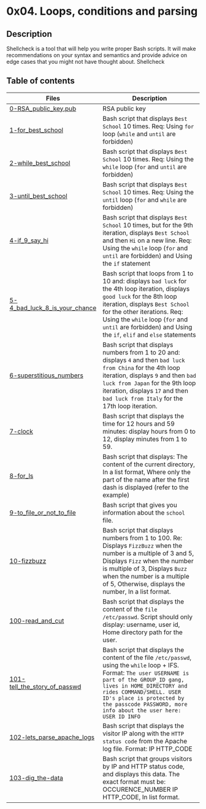 # 0x04. Loops, conditions and parsing

## Description
Shellcheck is a tool that will help you write proper Bash scripts. It will make recommendations on your syntax and semantics and provide advice on edge cases that you might not have thought about. Shellcheck

## Table of contents

Files | Description
----------- | -----------
[0-RSA_public_key.pub](./0-RSA_public_key.pub) | RSA public key
[1-for_best_school](./1-for_best_school) | Bash script that displays ```Best School``` 10 times. Req: Using ```for``` loop (```while``` and ```until``` are forbidden)
[2-while_best_school](./2-while_best_school) | Bash script that displays ```Best School``` 10 times. Req: Using the ```while``` loop (```for``` and ```until``` are forbidden)
[3-until_best_school](./3-until_best_school) | Bash script that displays ```Best School``` 10 times. Req: Using the ```until``` loop (```for``` and ```while``` are forbidden)
[4-if_9_say_hi](./4-if_9_say_hi) | Bash script that displays ```Best School``` 10 times, but for the 9th iteration, displays ```Best School``` and then ```Hi``` on a new line. Req: Using the ```while``` loop (```for``` and ```until``` are forbidden) and Using the ```if``` statement
[5-4_bad_luck_8_is_your_chance](./5-4_bad_luck_8_is_your_chance) | Bash script that loops from 1 to 10 and: displays ```bad luck``` for the 4th loop iteration, displays ```good luck``` for the 8th loop iteration, displays ```Best School``` for the other iterations. Req: Using the ```while``` loop (```for``` and ```until``` are forbidden) and Using the ```if```, ```elif``` and ```else``` statements
[6-superstitious_numbers](./6-superstitious_numbers) | Bash script that displays numbers from 1 to 20 and: displays ```4``` and then ```bad luck from China``` for the 4th loop iteration, displays ```9``` and then ```bad luck from Japan``` for the 9th loop iteration, displays ```17``` and then ```bad luck from Italy``` for the 17th loop iteration.
[7-clock](./7-clock) | Bash script that displays the time for 12 hours and 59 minutes: display hours from 0 to 12, display minutes from 1 to 59.
[8-for_ls](./8-for_ls) | Bash script that displays: The content of the current directory, In a list format, Where only the part of the name after the first dash is displayed (refer to the example)
[9-to_file_or_not_to_file](./9-to_file_or_not_to_file) | Bash script that gives you information about the ```school``` file.
[10-fizzbuzz](./10-fizzbuzz) | Bash script that displays numbers from 1 to 100. Re: Displays ```FizzBuzz``` when the number is a multiple of 3 and 5, Displays ```Fizz``` when the number is multiple of 3, Displays ```Buzz``` when the number is a multiple of 5, Otherwise, displays the number, In a list format.
[100-read_and_cut](./100-read_and_cut) | Bash script that displays the content of the ```file /etc/passwd```. Script should only display: username, user id, Home directory path for the user.
[101-tell_the_story_of_passwd](./101-tell_the_story_of_passwd) | Bash script that displays the content of the file ```/etc/passwd```, using the ```while``` loop + IFS. Format: ```The user USERNAME is part of the GROUP_ID gang, lives in HOME_DIRECTORY and rides COMMAND/SHELL. USER ID's place is protected by the passcode PASSWORD, more info about the user here: USER ID INFO```
[102-lets_parse_apache_logs](./102-lets_parse_apache_logs) | Bash script that displays the visitor IP along with the ```HTTP status code``` from the Apache log file. Format: IP HTTP_CODE
[103-dig_the-data](./103-dig_the-data) | Bash script that groups visitors by IP and HTTP status code, and displays this data. The exact format must be: OCCURENCE_NUMBER IP HTTP_CODE, In list format.



